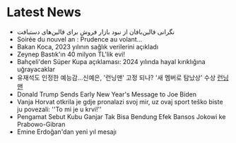 # Latest News
-  نگرانی قالین‌بافان از نبود بازار فروش برای قالین‌های دستبافت
-  Soirée du nouvel an : Prudence au volant…
-  Bakan Koca, 2023 yılının sağlık verilerini açıkladı
-  Zeynep Bastık'ın 40 milyon TL'lik evi!
-  Bahçeli'den Süper Kupa açıklaması: 2024 yılında hayal kırıklığına uğrayacaklar
-  유재석도 인정한 예능감…신예은, '런닝맨' 고정 되나? '새 멤버로 탐났상' 수상 [런닝맨](종합)
-  Donald Trump Sends Early New Year's Message to Joe Biden
-  Vanja Horvat otkrila je gdje pronalazi svoj mir, uz ovaj sport teško biste ju povezali: ''To mi je u krvi!''
-  Pengamat Sebut Kubu Ganjar Tak Bisa Bendung Efek Bansos Jokowi ke Prabowo-Gibran
-  Emine Erdoğan'dan yeni yıl mesajı
